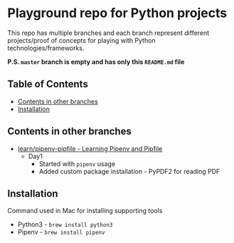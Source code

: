 # Playground repo for Python projects
This repo has multiple branches and each branch represent different projects/proof of concepts for playing with Python technologies/frameworks.

__P.S. `master` branch is empty and has only this `README.md` file__

## Table of Contents
- [Contents in other branches](#contents-in-other-branches)
- [Installation](#installation)

## Contents in other branches
- [learn/pipenv-pipfile - Learning Pipenv and Pipfile](https://github.com/TechPrimers/python-playground/tree/learn/pipenv-pipfile)
  - Day1 
    - Started with `pipenv` usage
    - Added custom package installation - PyPDF2 for reading PDF

## Installation
Command used in Mac for installing supporting tools
- Python3 - `brew install python3`
- Pipenv - `brew install pipenv`
